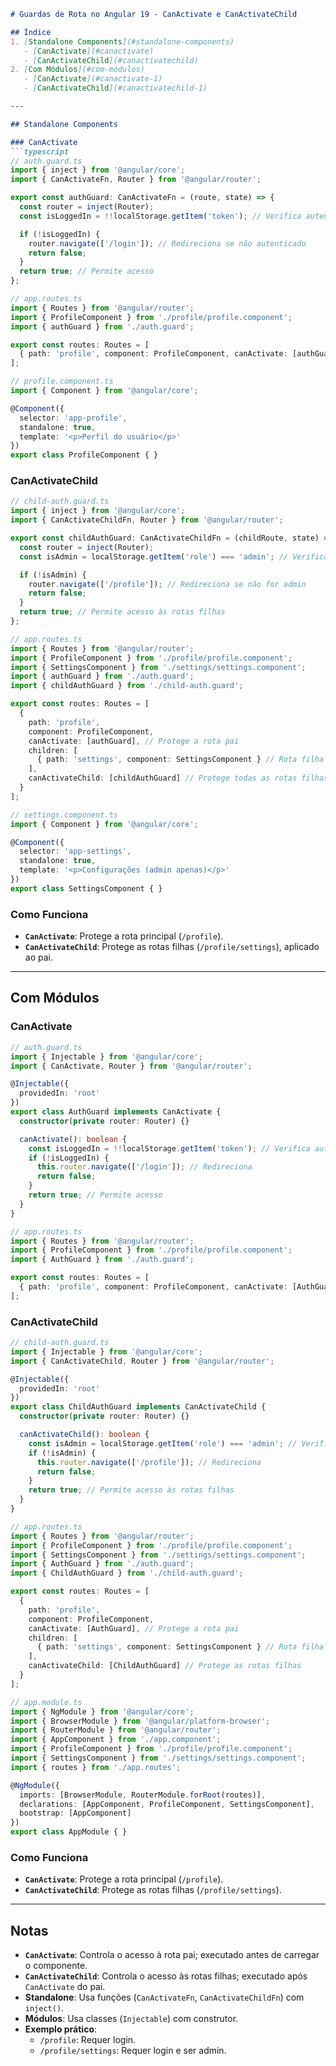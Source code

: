 
```markdown
# Guardas de Rota no Angular 19 - CanActivate e CanActivateChild

## Índice
1. [Standalone Components](#standalone-components)
   - [CanActivate](#canactivate)
   - [CanActivateChild](#canactivatechild)
2. [Com Módulos](#com-módulos)
   - [CanActivate](#canactivate-1)
   - [CanActivateChild](#canactivatechild-1)

---

## Standalone Components

### CanActivate
```typescript
// auth.guard.ts
import { inject } from '@angular/core';
import { CanActivateFn, Router } from '@angular/router';

export const authGuard: CanActivateFn = (route, state) => {
  const router = inject(Router);
  const isLoggedIn = !!localStorage.getItem('token'); // Verifica autenticação

  if (!isLoggedIn) {
    router.navigate(['/login']); // Redireciona se não autenticado
    return false;
  }
  return true; // Permite acesso
};

// app.routes.ts
import { Routes } from '@angular/router';
import { ProfileComponent } from './profile/profile.component';
import { authGuard } from './auth.guard';

export const routes: Routes = [
  { path: 'profile', component: ProfileComponent, canActivate: [authGuard] } // Protege a rota
];

// profile.component.ts
import { Component } from '@angular/core';

@Component({
  selector: 'app-profile',
  standalone: true,
  template: '<p>Perfil do usuário</p>'
})
export class ProfileComponent { }
```

### CanActivateChild
```typescript
// child-auth.guard.ts
import { inject } from '@angular/core';
import { CanActivateChildFn, Router } from '@angular/router';

export const childAuthGuard: CanActivateChildFn = (childRoute, state) => {
  const router = inject(Router);
  const isAdmin = localStorage.getItem('role') === 'admin'; // Verifica permissão

  if (!isAdmin) {
    router.navigate(['/profile']); // Redireciona se não for admin
    return false;
  }
  return true; // Permite acesso às rotas filhas
};

// app.routes.ts
import { Routes } from '@angular/router';
import { ProfileComponent } from './profile/profile.component';
import { SettingsComponent } from './settings/settings.component';
import { authGuard } from './auth.guard';
import { childAuthGuard } from './child-auth.guard';

export const routes: Routes = [
  { 
    path: 'profile', 
    component: ProfileComponent, 
    canActivate: [authGuard], // Protege a rota pai
    children: [
      { path: 'settings', component: SettingsComponent } // Rota filha
    ],
    canActivateChild: [childAuthGuard] // Protege todas as rotas filhas
  }
];

// settings.component.ts
import { Component } from '@angular/core';

@Component({
  selector: 'app-settings',
  standalone: true,
  template: '<p>Configurações (admin apenas)</p>'
})
export class SettingsComponent { }
```

### Como Funciona
- **`CanActivate`**: Protege a rota principal (`/profile`).
- **`CanActivateChild`**: Protege as rotas filhas (`/profile/settings`), aplicado ao pai.

---

## Com Módulos

### CanActivate
```typescript
// auth.guard.ts
import { Injectable } from '@angular/core';
import { CanActivate, Router } from '@angular/router';

@Injectable({
  providedIn: 'root'
})
export class AuthGuard implements CanActivate {
  constructor(private router: Router) {}

  canActivate(): boolean {
    const isLoggedIn = !!localStorage.getItem('token'); // Verifica autenticação
    if (!isLoggedIn) {
      this.router.navigate(['/login']); // Redireciona
      return false;
    }
    return true; // Permite acesso
  }
}

// app.routes.ts
import { Routes } from '@angular/router';
import { ProfileComponent } from './profile/profile.component';
import { AuthGuard } from './auth.guard';

export const routes: Routes = [
  { path: 'profile', component: ProfileComponent, canActivate: [AuthGuard] } // Protege a rota
];
```

### CanActivateChild
```typescript
// child-auth.guard.ts
import { Injectable } from '@angular/core';
import { CanActivateChild, Router } from '@angular/router';

@Injectable({
  providedIn: 'root'
})
export class ChildAuthGuard implements CanActivateChild {
  constructor(private router: Router) {}

  canActivateChild(): boolean {
    const isAdmin = localStorage.getItem('role') === 'admin'; // Verifica permissão
    if (!isAdmin) {
      this.router.navigate(['/profile']); // Redireciona
      return false;
    }
    return true; // Permite acesso às rotas filhas
  }
}

// app.routes.ts
import { Routes } from '@angular/router';
import { ProfileComponent } from './profile/profile.component';
import { SettingsComponent } from './settings/settings.component';
import { AuthGuard } from './auth.guard';
import { ChildAuthGuard } from './child-auth.guard';

export const routes: Routes = [
  { 
    path: 'profile', 
    component: ProfileComponent, 
    canActivate: [AuthGuard], // Protege a rota pai
    children: [
      { path: 'settings', component: SettingsComponent } // Rota filha
    ],
    canActivateChild: [ChildAuthGuard] // Protege as rotas filhas
  }
];

// app.module.ts
import { NgModule } from '@angular/core';
import { BrowserModule } from '@angular/platform-browser';
import { RouterModule } from '@angular/router';
import { AppComponent } from './app.component';
import { ProfileComponent } from './profile/profile.component';
import { SettingsComponent } from './settings/settings.component';
import { routes } from './app.routes';

@NgModule({
  imports: [BrowserModule, RouterModule.forRoot(routes)],
  declarations: [AppComponent, ProfileComponent, SettingsComponent],
  bootstrap: [AppComponent]
})
export class AppModule { }
```

### Como Funciona
- **`CanActivate`**: Protege a rota principal (`/profile`).
- **`CanActivateChild`**: Protege as rotas filhas (`/profile/settings`).

---

## Notas
- **`CanActivate`**: Controla o acesso à rota pai; executado antes de carregar o componente.
- **`CanActivateChild`**: Controla o acesso às rotas filhas; executado após `CanActivate` do pai.
- **Standalone**: Usa funções (`CanActivateFn`, `CanActivateChildFn`) com `inject()`.
- **Módulos**: Usa classes (`Injectable`) com construtor.
- **Exemplo prático**:
  - `/profile`: Requer login.
  - `/profile/settings`: Requer login e ser admin.

